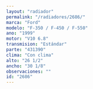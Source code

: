 ```yaml
---
layout: "radiador"
permalink: "/radiadores/2686/"
marca: "Ford"
modelo: "F-350 / F-450 / F-550"
ano: "1999"
motor: "V10 6.8"
transmision: "Estándar"
parte: "431390"
clima: "Con clima"
alto: "26 1/2"
ancho: "30 1/8"
observaciones: ""
id: "2686"
---
```


